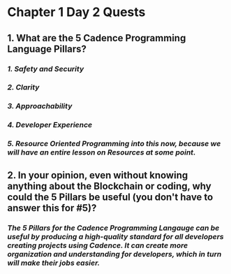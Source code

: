 # Chapter 1 Day 2 Quests

## 1. What are the 5 Cadence Programming Language Pillars?

### *1. Safety and Security*
### *2. Clarity*
### *3. Approachability*
### *4. Developer Experience*
### *5. Resource Oriented Programming into this now, because we will have an entire lesson on Resources at some point.*

## 2. In your opinion, even without knowing anything about the Blockchain or coding, why could the 5 Pillars be useful (you don't have to answer this for #5)?

### *The 5 Pillars for the Cadence Programming Langauge can be useful by producing a high-quality standard for all developers creating projects using Cadence. It can create more organization and understanding for developers, which in turn will make their jobs easier.*
